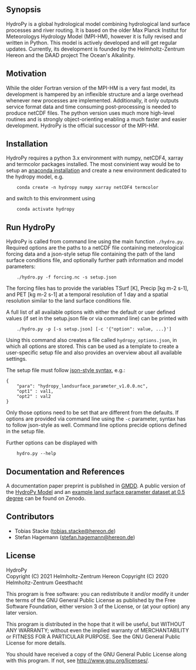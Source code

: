 ## Synopsis

HydroPy is a global hydrological model combining hydrological land surface processes and river routing. It is based on the older Max Planck Institut for Meteorologys Hydrology Model (MPI-HM), however it is fully revised and written in Python. This model is actively developed and will get regular updates. Currently, its development is founded by the Helmholtz-Zentrum Hereon and the DAAD project The Ocean's Alkalinity.

## Motivation

While the older Fortran version of the MPI-HM is a very fast model, its development is hampered by an inflexible structure and a large overhead whenever new processes are implemented. Additionally, it only outputs service format data and time consuming post-processing is needed to produce netCDF files. The python version uses much more high-level routines and is strongly object-orienting enabling a much faster and easier development. HydroPy is the official successor of the MPI-HM.

## Installation
HydroPy requires a python 3.x environment with numpy, netCDF4, xarray and termcolor packages installed. The most convinient way would be to setup an  [anaconda installation](https://www.anaconda.com/products/individual) and create a new environment dedicated to the hydropy model, e.g.
```
    conda create -n hydropy numpy xarray netCDF4 termcolor
```
and switch to this environment using
```
    conda activate hydropy
```

## Run HydroPy
HydroPy is called from command line using the main function `./hydro.py`. Required options are the paths to a netCDF file containing meteorological forcing data and a json-style setup file containing the path of the land surface conditions file, and optionally further path information and model parameters:
```
    ./hydro.py -f forcing.nc -s setup.json
```

The forcing files has to provide the variables TSurf [K], Precip [kg m-2 s-1], and PET [kg m-2 s-1] at a temporal resolution of 1 day and a spatial resolution similar to the land surface conditions file.

A full list of all available options with either the default or user defined values (if set in the setup.json file or via command line) can be printed with
```
    ./hydro.py -p [-s setup.json] [-c '{"option": value, ...}']
```
Using this command also creates a file called `hydropy_options.json`, in which all options are stored. This can be used as a template to create a user-specific setup file and also provides an overview about all available settings.

The setup file must follow [json-style syntax](https://www.json.org/json-en.html), e.g.:
```
{
    "para": "hydropy_landsurface_parameter_v1.0.0.nc",
    "opt1" : val1,
    "opt2" : val2
}
```
Only those options need to be set that are different from the defaults. If options are provided via command line using the `-c` parameter, syntax has to follow json-style as well. Command line options precide options defined in the setup file.

Further options can be displayed with
```
    hydro.py --help
```


## Documentation and References

A documentation paper preprint is published in [GMDD](https://gmd.copernicus.org/preprints/gmd-2021-53/). A public version of the [HydroPy Model](https://doi.org/10.5281/zenodo.4541380) and an [example land surface parameter dataset at 0.5 degree](https://doi.org/10.5281/zenodo.4541238) can be found on Zenodo.

## Contributors

* Tobias Stacke (tobias.stacke@hereon.de)
* Stefan Hagemann (stefan.hagemann@hereon.de)

## License

HydroPy<br>
Copyright (C) 2021 Helmholtz-Zentrum Hereon
Copyright (C) 2020 Helmholtz-Zentrum Geesthacht

This program is free software: you can redistribute it and/or modify it under the terms of the GNU General Public License as published by the Free Software Foundation, either version 3 of the License, or (at your option) any later version.

This program is distributed in the hope that it will be useful, but WITHOUT ANY WARRANTY; without even the implied warranty of MERCHANTABILITY or FITNESS FOR A PARTICULAR PURPOSE.  See the GNU General Public License for more details.

You should have received a copy of the GNU General Public License along with this program.  If not, see <http://www.gnu.org/licenses/>.
